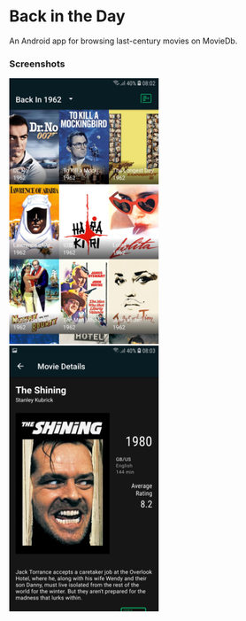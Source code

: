 # Back in the Day
An Android app for browsing last-century movies on MovieDb. 

### Screenshots
<p>
<img src="/screenshots/master_view.jpg" height="480" width="270"/>
<img src="/screenshots/detail_view.jpg" height="480" width="270"/>
</p>